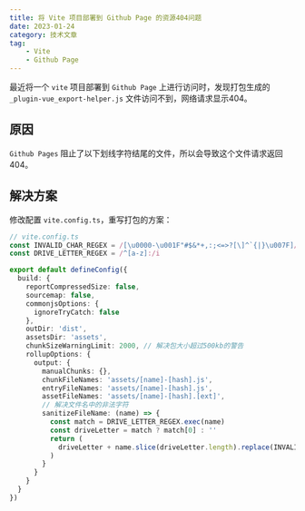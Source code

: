 ```yaml
---
title: 将 Vite 项目部署到 Github Page 的资源404问题
date: 2023-01-24
category: 技术文章
tag:
    - Vite
    - Github Page
---
```


最近将一个 `vite` 项目部署到 `Github Page` 上进行访问时，发现打包生成的`_plugin-vue_export-helper.js` 文件访问不到，网络请求显示404。

<!-- more -->

## 原因

`Github Pages` 阻止了以下划线字符结尾的文件，所以会导致这个文件请求返回404。

## 解决方案

修改配置 `vite.config.ts`，重写打包的方案：

``` ts
// vite.config.ts
const INVALID_CHAR_REGEX = /[\u0000-\u001F"#$&*+,:;<=>?[\]^`{|}\u007F]/g
const DRIVE_LETTER_REGEX = /^[a-z]:/i

export default defineConfig({
  build: {
    reportCompressedSize: false,
    sourcemap: false,
    commonjsOptions: {
      ignoreTryCatch: false
    },
    outDir: 'dist',
    assetsDir: 'assets',
    chunkSizeWarningLimit: 2000, // 解决包大小超过500kb的警告
    rollupOptions: {
      output: {
        manualChunks: {},
        chunkFileNames: 'assets/[name]-[hash].js',
        entryFileNames: 'assets/[name]-[hash].js',
        assetFileNames: 'assets/[name]-[hash].[ext]',
        // 解决文件名中的非法字符
        sanitizeFileName: (name) => {
          const match = DRIVE_LETTER_REGEX.exec(name)
          const driveLetter = match ? match[0] : ''
          return (
            driveLetter + name.slice(driveLetter.length).replace(INVALID_CHAR_REGEX, '')
          )
        }
      }
    }
  }
})
```